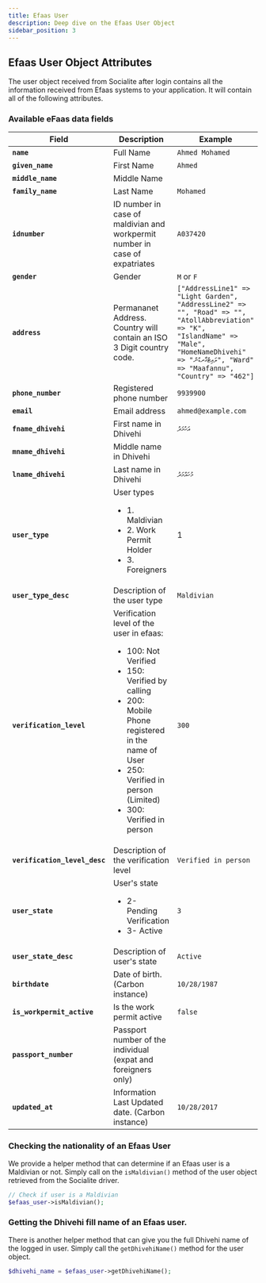 ```yaml
---
title: Efaas User
description: Deep dive on the Efaas User Object
sidebar_position: 3
---
```


## Efaas User Object Attributes
The user object received from Socialite after login contains all the information received from Efaas systems to your application. It will contain all of the following attributes.

### Available eFaas data fields
 Field                   | Description                                    | Example
------------------------ |----------------------------------------------- | ---------------------------------------
**`name`**               | Full Name                                      | `Ahmed Mohamed`
**`given_name`**         | First Name                                     | `Ahmed`
**`middle_name`**        | Middle Name                                    | 
**`family_name`**        | Last Name                                      | `Mohamed`
**`idnumber`**           | ID number in case of maldivian and workpermit number in case of expatriates | `A037420`
**`gender`**             | Gender                                         | `M` or `F`
**`address`**            | Permananet Address. Country will contain an ISO 3 Digit country code. | ```["AddressLine1" => "Light Garden", "AddressLine2" => "", "Road" => "", "AtollAbbreviation" => "K", "IslandName" => "Male", "HomeNameDhivehi" => "ލައިޓްގާރޑްން", "Ward" => "Maafannu", "Country" => "462"]```
**`phone_number`**       | Registered phone number                        | `9939900`
**`email`**              | Email address                                  | `ahmed@example.com`
**`fname_dhivehi`**      | First name in Dhivehi                          | `އަހުމަދު`
**`mname_dhivehi`**      | Middle name in Dhivehi                         |
**`lname_dhivehi`**      | Last name in Dhivehi                           | `މުހައްމަދު`
**`user_type`**          | User types <ul><li>1. Maldivian</li> <li>2. Work Permit Holder</li> <li>3. Foreigners</li></ul> | 1
**`user_type_desc`**     | Description of the user type                   | `Maldivian`
**`verification_level`** | Verification level of the user in efaas: <ul><li>100: Not Verified</li>  <li>150: Verified by calling</li>  <li>200: Mobile Phone registered in the name of User</li>  <li>250: Verified in person (Limited)</li>  <li>300: Verified in person</li></ul> | `300`
**`verification_level_desc`**     | Description of the verification level | `Verified in person`
**`user_state`**          | User's state <ul><li>2- Pending Verification</li>  <li>3- Active</li></ul> | `3`
**`user_state_desc`**     | Description of user's state                   | `Active`
**`birthdate`**           | Date of birth. (Carbon instance)              | `10/28/1987`
**`is_workpermit_active`** | Is the work permit active                    | `false`
**`passport_number`**     | Passport number of the individual (expat and foreigners only) | 
**`updated_at`**          | Information Last Updated date. (Carbon instance) | `10/28/2017`  



### Checking the nationality of an Efaas User
We provide a helper method that can determine if an Efaas user is a Maldivian or not. Simply call on the `isMaldivian()` method of the user object retrieved from the Socialite driver.

```php
// Check if user is a Maldivian 
$efaas_user->isMaldivian();
```

### Getting the Dhivehi fill name of an Efaas user.
There is another helper method that can give you the full Dhivehi name of the logged in user. Simply call the `getDhivehiName()` method for the user object.

```php
$dhivehi_name = $efaas_user->getDhivehiName();
```

